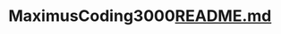 # MaximusCoding3000[README.md](https://github.com/programmernotacoder/MaximusCoding3000/files/7070867/README.md)
